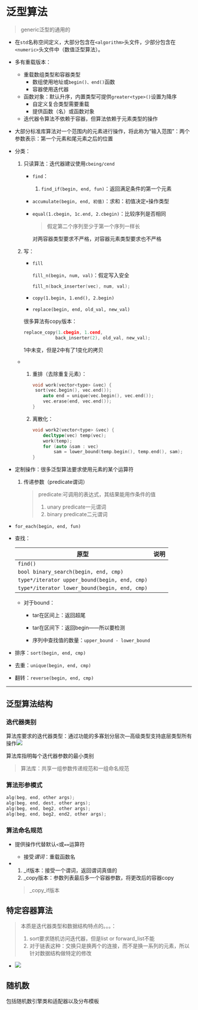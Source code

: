 # 泛型算法

> generic泛型的通用的

+ 在`std`名称空间定义，大部分包含在`<algorithm>`头文件，少部分包含在`<numeric>`头文件中（数值泛型算法）。

+ 多有重载版本：

  + 重载数组类型和容器类型
    + 数组使用地址或`begin()、end()`函数
    + 容器使用迭代器
  + 函数对象：默认升序，内置类型可提供`greater<type>()`设置为降序
    + 自定义复合类型需要重载
    + 提供函数（名）或函数对象
  + 迭代器令算法不依赖于容器，但算法依赖于元素类型的操作

+ 大部分标准库算法对一个范围内的元素进行操作，将此称为“输入范围”：两个参数表示：第一个元素和尾元素之后的位置

+ 分类：

  1. 只读算法：迭代器建议使用`cbeing/cend`

     + `find`：

       1. `find_if(begin, end, fun)`：返回满足条件的第一个元素

     + `accumulate(begin, end, 初值)`：求和：初值决定`+`操作类型

     + `equal(1.cbegin, 1c.end, 2.cbegin)`：比较序列是否相同

       > 假定第二个序列至少于第一个序列一样长

       对两容器类型要求不严格，对容器元素类型要求也不严格

  2. 写：

     + `fill`

       `fill_n(begin, num, val)`：假定写入安全

       ```c++
       fill_n(back_inserter(vec), num, val);
       ```

     + `copy(1.begin, 1.end(), 2.begin)`

     + `replace(begin, end, old_val, new_val)`

     很多算法有copy版本：

     ```c++
     replace_copy(1.cbegin, 1.cend,
                 back_inserter(2), old_val, new_val);
     ```

     1中未变，但是2中有了1变化的拷贝

  + 1. 重排（去除重复元素）：

       ```c++
       void work(vector<type> &vec) {
       	sort(vec.begin(), vec.end());
           auto end = unique(vec.begin(), vec.end());
           vec.erase(end, vec.end());
       }
       ```

    2. 离散化：

       ```c++
       void work2(vector<type> &vec) {
           decltype(vec) temp(vec);
           work(temp);
           for (auto &sam : vec)
               sam = lower_bound(temp.begin(), temp.end(), sam);
       }
       ```
       

+ 定制操作：很多泛型算法要求使用元素的某个运算符

  1. 传递参数（predicate谓词）

     > predicate:可调用的表达式，其结果能用作条件的值
     >
     > 1. unary predicate一元谓词
     > 2. binary predicate二元谓词

+ `for_each(begin, end, fun)`

+ 查找：

  | 原型                                          | 说明 |
  | --------------------------------------------- | ---- |
  | `find()`                                      |      |
  | `bool binary_search(begin, end, cmp)`         |      |
  | `type*/iterator upper_bound(begin, end, cmp)` |      |
  | `type*/iterator lower_bound(begin, end, cmp)` |      |

  + 对于bound：

    + tar在区间上：返回超尾
    + tar在区间下：返回begin——所以要检测

    + 序列中查找值的数量：`upper_bound - lower_bound`

+ 排序：`sort(begin, end, cmp)`

+ 去重：`unique(begin, end, cmp)`

+ 翻转：`reverse(begin, end, cmp)`


-----

## 泛型算法结构

### 迭代器类别

算法库要求的迭代器类型：通过功能的多寡划分层次—高级类型支持底层类型所有操作![](https://cdn.jsdelivr.net/gh/zweix123/CS-notes-img@master/Programing-Language/迭代器类别.jpg)

算法库指明每个迭代器参数的最小类别

> 算法库：共享一组参数传递规范和一组命名规范

### 算法形参模式

```c++
alg(beg, end, other args);
alg(beg, end, dest, other args);
alg(beg, end, beg2, other args);
alg(beg, end, beg2, end2, other args);
```

### 算法命名规范

+ 提供操作代替默认`<`或`==`运算符

  + 接受*谓词*：重载函数名

+ 1. _if版本：接受一个谓词，返回谓词真值的
  2. _copy版本：参数列表最后多一个容器参数，将更改后的容器copy

  > _copy_if版本

## 特定容器算法

> 本质是迭代器类型和数据结构特点的。。。：
>
> 1. sort要求随机访问迭代器，但是list or forward_list不能
> 2. 对于链表这种：交换只是换两个的连接，而不是换一系列的元素，所以针对数据结构做特定的修改

+  ![](https://cdn.jsdelivr.net/gh/zweix123/CS-notes-img@master/Programing-Language/特定容器算法.jpg)





## 随机数

包括随机数引擎类和适配器以及分布模板

